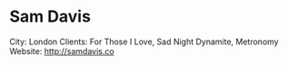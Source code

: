 # Sam Davis

City: London
Clients: For Those I Love, Sad Night Dynamite, Metronomy
Website: http://samdavis.co
